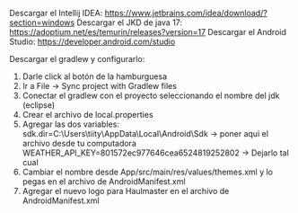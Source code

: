 Descargar el Intellij IDEA: https://www.jetbrains.com/idea/download/?section=windows
Descargar el JKD de java 17: https://adoptium.net/es/temurin/releases?version=17
Descargar el Android Studio: https://developer.android.com/studio

Descargar el gradlew y configurarlo: 

1. Darle click al botón de la hamburguesa
2. Ir a File -> Sync project with Gradlew files
3. Conectar el gradlew con el proyecto seleccionando el nombre del jdk (eclipse)
4. Crear el archivo de local.properties
5. Agregar las dos variables:
   sdk.dir=C\:\\Users\\tiity\\AppData\\Local\\Android\\Sdk -> poner aqui el archivo desde tu computadora
   WEATHER_API_KEY=801572ec977646cea6524819252802 -> Dejarlo tal cual
6. Cambiar el nombre desde App/src/main/res/values/themes.xml y lo pegas en el archivo de AndroidManifest.xml
7. Agregar el nuevo logo para Haulmaster en el archivo de AndroidManifest.xml

